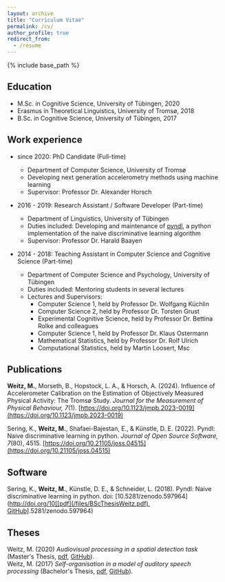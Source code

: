 ```yaml
---
layout: archive
title: "Curriculum Vitae"
permalink: /cv/
author_profile: true
redirect_from:
  - /resume
---
```


{% include base_path %}

Education
---------

* M.Sc. in Cognitive Science, University of Tübingen, 2020
* Erasmus in Theoretical Linguistics, University of Tromsø, 2018
* B.Sc. in Cognitive Science, University of Tübingen, 2017


Work experience
---------------

* since 2020: PhD Candidate (Full-time)
  * Department of Computer Science, University of Tromsø
  * Developing next generation accelerometry methods using machine learning
  * Supervisor: Professor Dr. Alexander Horsch

* 2016 - 2019: Research Assistant / Software Developer (Part-time)
  * Department of Linguistics, University of Tübingen
  * Duties included: Developing and maintenance of [pyndl](https://github.com/quantling/pyndl/),
    a python implementation of the naive discriminative learning algorithm
  * Supervisor: Professor Dr. Harald Baayen

* 2014 - 2018: Teaching Assistant in Computer Science and Cognitive Science (Part-time)
  * Department of Computer Science and Psychology, University of Tübingen
  * Duties included: Mentoring students in several lectures
  * Lectures and Supervisors:
    * Computer Science 1, held by Professor Dr. Wolfgang Küchlin
    * Computer Science 2, held by Professor Dr. Torsten Grust
    * Experimental Cognitive Science, held by Professor Dr. Bettina Rolke and colleagues
    * Computer Science 1, held by Professor Dr. Klaus Ostermann
    * Mathematical Statistics, held by Professor Dr. Rolf Ulrich
    * Computational Statistics, held by Martin Loosert, Msc



Publications
------------

**Weitz, M.**, Morseth, B., Hopstock, L. A., & Horsch, A. (2024). Influence of Accelerometer Calibration on the Estimation of Objectively Measured Physical Activity: The Tromsø Study. *Journal for the Measurement of Physical Behaviour, 7*(1). [https://doi.org/10.1123/jmpb.2023-0019](https://doi.org/10.1123/jmpb.2023-0019)

Sering, K., **Weitz, M.**, Shafaei-Bajestan, E., & Künstle, D. E. (2022). Pyndl: Naive discriminative learning in python. *Journal of Open Source Software, 7*(80), 4515. [https://doi.org/10.21105/joss.04515](https://doi.org/10.21105/joss.04515)


Software
--------

Sering, K., **Weitz, M.**, Künstle, D. E., & Schneider, L. (2018). Pyndl: Naive discriminative learning in python. doi: [10.5281/zenodo.597964](http://doi.org/10[[pdf](/files/BScThesisWeitz.pdf), [GitHub](https://github.com/Trybnetic/bsc-thesis)].5281/zenodo.597964)


Theses
------

Weitz, M. (2020) *Audiovisual processing in a spatial detection task* (Master's Thesis, [pdf](/files/MScThesisWeitz.pdf), [GitHub](https://github.com/Trybnetic/msc-thesis)).    
Weitz, M. (2017) *Self-organisation in a model of auditory speech processing* (Bachelor's Thesis, [pdf](/files/BScThesisWeitz.pdf), [GitHub](https://github.com/Trybnetic/bsc-thesis)).

